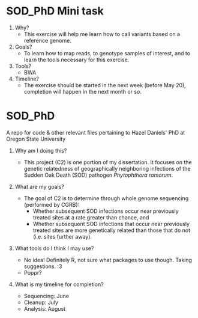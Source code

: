 # SOD_PhD Mini task
1. Why?
    - This exercise will help me learn how to call variants based on a reference genome.
2. Goals?
    - To learn how to map reads, to genotype samples of interest, and to learn the tools necessary for this exercise.
3. Tools?
    - BWA
4. Timeline?
    - The exercise should be started in the next week (before May 20), completion will happen in the next month or so.

# SOD_PhD
A repo for code &amp; other relevant files pertaining to Hazel Daniels' PhD at Oregon State University

1. Why am I doing this?
    - This project (C2) is one portion of my dissertation. It focuses on the genetic relatedness of geographically neighboring infections of the  Sudden Oak Death (SOD) pathogen *Phytophthora ramorum*.

2. What are my goals?
    - The goal of C2 is to determine through whole genome sequencing (performed by CGRB):
      - Whether subsequent SOD infections occur near previously treated sites at a rate greater than chance, and
      - Whether subsequent SOD infections that occur near previously treated sites are more genetically related than those that do not (i.e. sites further away).

3. What tools do I think I may use?
    - No idea! Definitely R, not sure what packages to use though. Taking suggestions. :3
    - Poppr?

4. What is my timeline for completion?
    - Sequencing: June
    - Cleanup: July
    - Analysis: August

